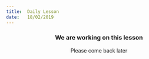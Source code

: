 ```yaml
---
title:  Daily Lesson
date:   18/02/2019
---
```


### <center>We are working on this lesson</center>
<center>Please come back later</center>